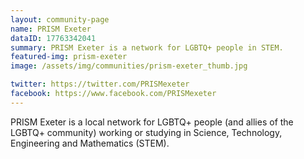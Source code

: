 ```yaml
---
layout: community-page
name: PRISM Exeter
dataID: 17763342041
summary: PRISM Exeter is a network for LGBTQ+ people in STEM.
featured-img: prism-exeter
image: /assets/img/communities/prism-exeter_thumb.jpg

twitter: https://twitter.com/PRISMexeter
facebook: https://www.facebook.com/PRISMexeter
---
```

PRISM Exeter is a local network for LGBTQ+ people (and allies of the LGBTQ+ community)
working or studying in Science, Technology, Engineering and Mathematics (STEM).

